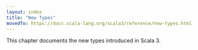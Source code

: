 ```yaml
---
layout: index
title: "New Types"
movedTo: https://docs.scala-lang.org/scala3/reference/new-types.html
---
```


This chapter documents the new types introduced in Scala 3.
